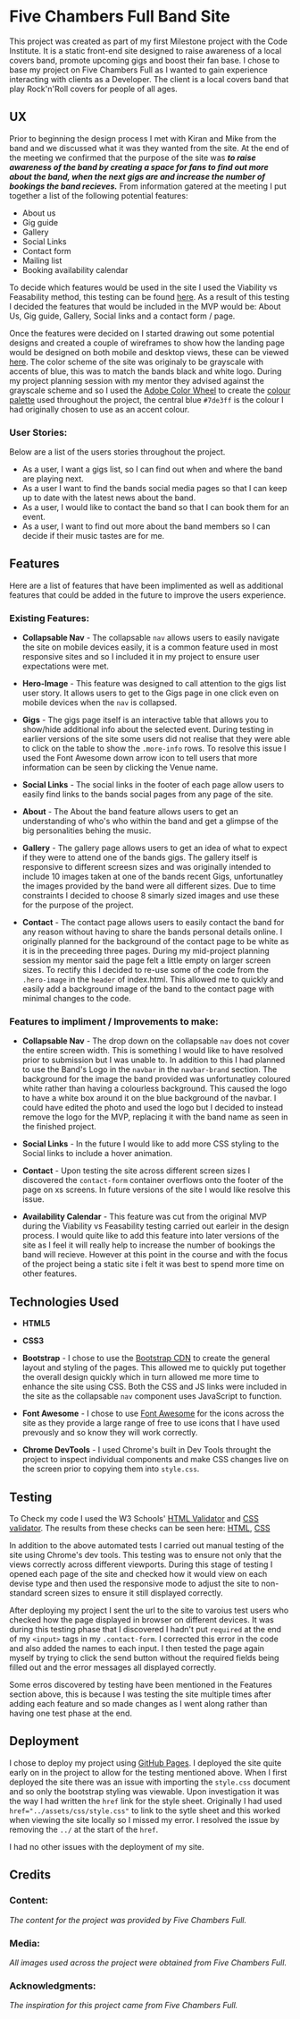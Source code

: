 
# Five Chambers Full Band Site

This project was created as part of my first Milestone project with the Code Institute. It is a static front-end site designed to raise awareness of a local covers band, promote upcoming gigs and boost their fan base.
I chose to base my project on Five Chambers Full as I wanted to gain experience interacting with clients as a Developer. The client is a local covers band that play Rock'n'Roll covers for people of all ages.

## UX

Prior to beginning the design process I met with Kiran and Mike from the band and we discussed what it was they wanted from the site. 
At the end of the meeting we confirmed that the purpose of the site was _**to raise awareness of the band by creating a space for fans 
to find out more about the band, when the next gigs are and increase the number of bookings the band recieves.**_
From information gatered at the meeting I put together a list of the following potential features:
* About us
* Gig guide
* Gallery
* Social Links
* Contact form
* Mailing list
* Booking availability calendar

To decide which features would be used in the site I used the Viability vs Feasability method, this testing can be found 
[here](https://docs.google.com/spreadsheets/d/15Kd2izYh5g3eZcMRsQOElHK1Wpi76QsAB0gfZKWu40E/edit?usp=sharing). As a result of this testing I decided the features
that would be included in the MVP would be: About Us, Gig guide, Gallery, Social links and a contact form / page. 

Once the features were decided on I started drawing out some potential designs and created a couple of wireframes to show how the landing page would be designed on both mobile and desktop views, these can be viewed 
[here](https://drive.google.com/file/d/16mY4uHhNf7jNLX5V9ao5824xkeh7Hcx8/view?usp=sharing). The color scheme of the site was originaly to be grayscale with accents of blue, this was to match the bands black and white logo.
During my project planning session with my mentor they advised against the grayscale scheme and so I used the 
[Adobe Color Wheel](https://color.adobe.com/create/color-wheel/)
to create the [colour palette](https://drive.google.com/file/d/1hGC-_FSpgQxzIq6pKxmNUD9cpNVQfvIP/view?usp=sharing) used throughout the project, the central blue `#7de3ff` is the colour I had originally chosen to use as an accent colour.



### User Stories:

Below are a list of the users stories throughout the project.

* As a user, I want a gigs list, so I can find out when and where the band are playing next.
* As a user I want to find the bands social media pages so that I can keep up to date with the latest news about the band.
* As a user, I would like to contact the band so that I can book them for an event.
* As a user, I want to find out more about the band members so I can decide if their music tastes are for me.


## Features

Here are a list of features that have been implimented as well as additional features that could be added in the future to improve the users experience.

### Existing Features:

* **Collapsable Nav** - The collapsable `nav` allows users to easily navigate the site on mobile devices easily, it is a common feature used in most responsive sites 
and so I included it in my project to ensure user expectations were met.

* **Hero-Image** - This feature was designed to call attention to the gigs list user story. 
It allows users to get to the Gigs page in one click even on mobile devices when the `nav` is collapsed. 

* **Gigs** - The gigs page itself is an interactive table that allows you to show/hide additional info about the selected event. During testing in earlier versions of the site
some users did not realise that they were able to click on the table to show the `.more-info` rows. To resolve this issue I used the Font Awesome down arrow icon to tell users 
that more information can be seen by clicking the Venue name.

* **Social Links** - The social links in the footer of each page allow users to easily find links to the bands social pages from any page of the site.

* **About** - The About the band feature allows users to get an understanding of who's who within the band and get a glimpse of the big personalities behing the music.

* **Gallery** - The gallery page allows users to get an idea of what to expect if they were to attend one of the bands gigs. The gallery itself is responsive to different 
screesn sizes and was originally intended to include 10 images taken at one of the bands recent Gigs, unfortunatley the images provided by the band were all different sizes. 
Due to time constraints I decided to choose 8 simarly sized images and use these for the purpose of the project. 

* **Contact** - The contact page allows users to easily contact the band for any reason without having to share the bands personal details online. 
I originally planned for the background of the contact page to be white as it is in the preceeding three pages. During my mid-project planning session my mentor
said the page felt a little empty on larger screen sizes. To rectify this I decided to re-use some of the code from the `.hero-image` in the `header` of index.html. 
This allowed me to quickly and easily add a background image of the band to the contact page with minimal changes to the code.

### Features to impliment / Improvements to make:

* **Collapsable Nav** - The drop down on the collapsable `nav` does not cover the entire screen width. This is something I would like to have resolved prior to submission but
I was unable to. In addition to this I had planned to use the Band's Logo in the `navbar` in the `navbar-brand` section. The background for the image the band provided was 
unfortunatley coloured white rather than having a colourless background. This caused the logo to have a white box around it on the blue background of the navbar.
I could have edited the photo and used the logo but I decided to instead remove the logo for the MVP, replacing it with the band name as seen in the finished project.

* **Social Links** - In the future I would like to add more CSS styling to the Social links to include a hover animation.

* **Contact** - Upon testing the site across different screen sizes I discovered the `contact-form` container overflows onto the footer of the page on xs screens. In future versions of the site I would like resolve this issue.

* **Availability Calendar** - This feature was cut from the original MVP during the Viability vs Feasability testing carried out earleir in the design process. 
I would quite like to add this feature into later versions of the site as I feel it will really help to increase the number of bookings the band will recieve. 
However at this point in the course and with the focus of the project being a static site i felt it was best to spend more time on other features.

## Technologies Used

* **HTML5**

* **CSS3**

* **Bootstrap** - I chose to use the [Bootstrap CDN](https://getbootstrap.com/docs/4.4/getting-started/introduction/) to create the general layout 
and styling of the pages. This allowed me to quickly put together the overall design quickly which in turn allowed me more time to 
enhance the site using CSS. Both the CSS and JS links were included in the site as the collapsable `nav` component uses JavaScript to function.

* **Font Awesome** - I chose to use [Font Awesome](https://fontawesome.com/) for the icons across the site as they provide a large range of free to 
use icons that I have used prevously and so know they will work correctly.

* **Chrome DevTools** - I used Chrome's built in Dev Tools throught the project to inspect individual components and make CSS changes live on the screen prior to copying them into `style.css`.


## Testing

To Check my code I used the W3 Schools' [HTML Validator](https://validator.w3.org/) and [CSS validator](https://jigsaw.w3.org/css-validator/). 
The results from these checks can be seen here: [HTML](https://drive.google.com/open?id=1_SW4XNozTrInPzfWJ6HCXvin4LjjUG93), [CSS](https://drive.google.com/open?id=1_SW4XNozTrInPzfWJ6HCXvin4LjjUG93)

In addition to the above automated tests I carried out manual testing of the site using Chrome's dev tools. This testing was to ensure not only that the views correctly across different viewports. During this stage of testing I opened each page of the site and checked how it would view on each devise type and then used the responsive mode 
to adjust the site to non-standard screen sizes to ensure it still displayed correctly.

After deploying my project I sent the url to the site to varoius test users who checked how the page displayed in browser on different devices.
It was during this testing phase that I discovered I hadn't put `required` at the end of my `<input>` tags in my `.contact-form`. 
I corrected this error in the code and also added the names to each input. I then tested the page again myself by trying to click the send button 
without the required fields being filled out and the error messages all displayed correctly.

Some erros discovered by testing have been mentioned in the Features section above, this is because I was testing the site multiple times after adding 
each feature and so made changes as I went along rather than having one test phase at the end.

## Deployment

I chose to deploy my project using [GitHub Pages](https://pages.github.com/). I deployed the site quite early on in the project to allow for the testing mentioned above.
When I first deployed the site there was an issue with importing the `style.css` document and so only the bootstrap styling was viewable. Upon investigation
it was the way I had written the `href` link for the style sheet. Originally I had used `href="../assets/css/style.css"` to link to the sytle sheet and this worked
when viewing the site locally so I missed my error. I resolved the issue by removing the `../` at the start of the `href`. 

I had no other issues with the deployment of my site.

## Credits


### Content:
*The content for the project was provided by Five Chambers Full.*

### Media:
*All images used across the project were obtained from Five Chambers Full.*

### Acknowledgments:
*The inspiration for this project came from Five Chambers Full.*